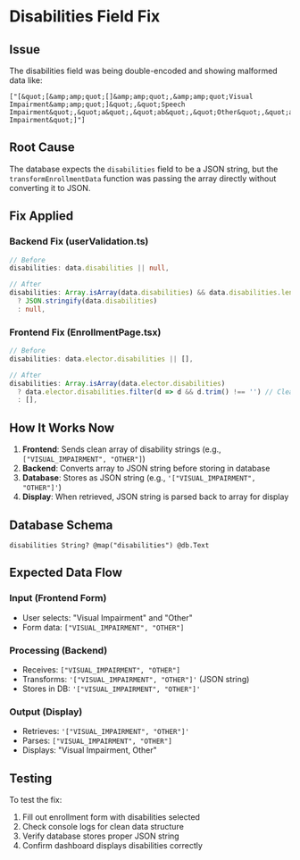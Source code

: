 # Disabilities Field Fix

## Issue

The disabilities field was being double-encoded and showing malformed data like:

```
["[&quot;[&amp;amp;quot;[]&amp;amp;quot;,&amp;amp;quot;Visual Impairment&amp;amp;quot;]&quot;,&quot;Speech Impairment&quot;,&quot;a&quot;,&quot;ab&quot;,&quot;Other&quot;,&quot;abc&quot;,&quot;Visual Impairment&quot;]"]
```

## Root Cause

The database expects the `disabilities` field to be a JSON string, but the `transformEnrollmentData` function was passing the array directly without converting it to JSON.

## Fix Applied

### Backend Fix (userValidation.ts)

```typescript
// Before
disabilities: data.disabilities || null,

// After
disabilities: Array.isArray(data.disabilities) && data.disabilities.length > 0
  ? JSON.stringify(data.disabilities)
  : null,
```

### Frontend Fix (EnrollmentPage.tsx)

```typescript
// Before
disabilities: data.elector.disabilities || [],

// After
disabilities: Array.isArray(data.elector.disabilities)
  ? data.elector.disabilities.filter(d => d && d.trim() !== '') // Clean array, remove empty strings
  : [],
```

## How It Works Now

1. **Frontend**: Sends clean array of disability strings (e.g., `["VISUAL_IMPAIRMENT", "OTHER"]`)
2. **Backend**: Converts array to JSON string before storing in database
3. **Database**: Stores as JSON string (e.g., `'["VISUAL_IMPAIRMENT", "OTHER"]'`)
4. **Display**: When retrieved, JSON string is parsed back to array for display

## Database Schema

```prisma
disabilities String? @map("disabilities") @db.Text
```

## Expected Data Flow

### Input (Frontend Form)

- User selects: "Visual Impairment" and "Other"
- Form data: `["VISUAL_IMPAIRMENT", "OTHER"]`

### Processing (Backend)

- Receives: `["VISUAL_IMPAIRMENT", "OTHER"]`
- Transforms: `'["VISUAL_IMPAIRMENT", "OTHER"]'` (JSON string)
- Stores in DB: `'["VISUAL_IMPAIRMENT", "OTHER"]'`

### Output (Display)

- Retrieves: `'["VISUAL_IMPAIRMENT", "OTHER"]'`
- Parses: `["VISUAL_IMPAIRMENT", "OTHER"]`
- Displays: "Visual Impairment, Other"

## Testing

To test the fix:

1. Fill out enrollment form with disabilities selected
2. Check console logs for clean data structure
3. Verify database stores proper JSON string
4. Confirm dashboard displays disabilities correctly
